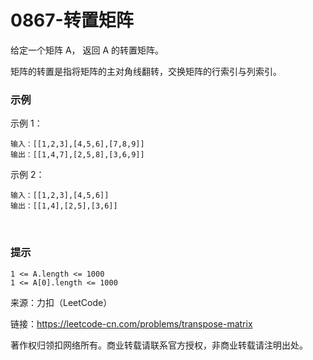 # 0867-转置矩阵

给定一个矩阵 A， 返回 A 的转置矩阵。

矩阵的转置是指将矩阵的主对角线翻转，交换矩阵的行索引与列索引。

### 示例

示例 1：

    输入：[[1,2,3],[4,5,6],[7,8,9]]
    输出：[[1,4,7],[2,5,8],[3,6,9]]
示例 2：

    输入：[[1,2,3],[4,5,6]]
    输出：[[1,4],[2,5],[3,6]]
 
### 提示

    1 <= A.length <= 1000
    1 <= A[0].length <= 1000

来源：力扣（LeetCode）

链接：https://leetcode-cn.com/problems/transpose-matrix

著作权归领扣网络所有。商业转载请联系官方授权，非商业转载请注明出处。